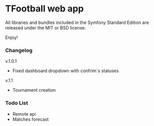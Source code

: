 TFootball web app
========================

All libraries and bundles included in the Symfony Standard Edition are
released under the MIT or BSD license.

Enjoy!

### Changelog

v.1.0.1

 - Fixed dashboard dropdown with confrim`s statuses

v.1.1

 - Tournament creation

### Todo List

- Remote api
- Matches forecast


